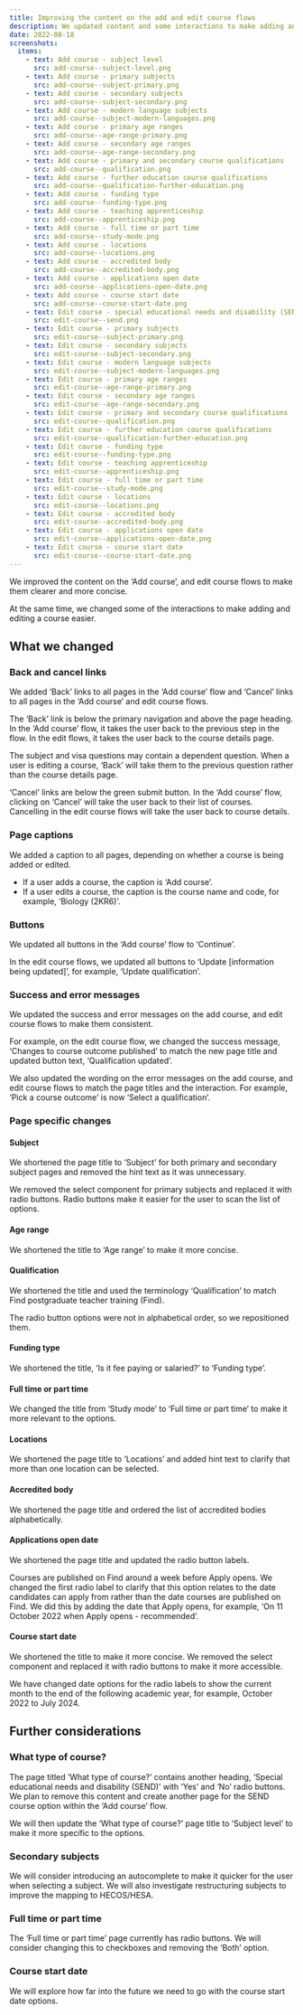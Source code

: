 ```yaml
---
title: Improving the content on the add and edit course flows
description: We updated content and some interactions to make adding and editing a course clearer
date: 2022-08-18
screenshots:
  items:
    - text: Add course - subject level
      src: add-course--subject-level.png
    - text: Add course - primary subjects
      src: add-course--subject-primary.png
    - text: Add course - secondary subjects
      src: add-course--subject-secondary.png
    - text: Add course - modern language subjects
      src: add-course--subject-modern-languages.png
    - text: Add course - primary age ranges
      src: add-course--age-range-primary.png
    - text: Add course - secondary age ranges
      src: add-course--age-range-secondary.png
    - text: Add course - primary and secondary course qualifications
      src: add-course--qualification.png
    - text: Add course - further education course qualifications
      src: add-course--qualification-further-education.png
    - text: Add course - funding type
      src: add-course--funding-type.png
    - text: Add course - teaching apprenticeship
      src: add-course--apprenticeship.png
    - text: Add course - full time or part time
      src: add-course--study-mode.png
    - text: Add course - locations
      src: add-course--locations.png
    - text: Add course - accredited body
      src: add-course--accredited-body.png
    - text: Add course - applications open date
      src: add-course--applications-open-date.png
    - text: Add course - course start date
      src: add-course--course-start-date.png
    - text: Edit course - special educational needs and disability (SEND)
      src: edit-course--send.png
    - text: Edit course - primary subjects
      src: edit-course--subject-primary.png
    - text: Edit course - secondary subjects
      src: edit-course--subject-secondary.png
    - text: Edit course - modern language subjects
      src: edit-course--subject-modern-languages.png
    - text: Edit course - primary age ranges
      src: edit-course--age-range-primary.png
    - text: Edit course - secondary age ranges
      src: edit-course--age-range-secondary.png
    - text: Edit course - primary and secondary course qualifications
      src: edit-course--qualification.png
    - text: Edit course - further education course qualifications
      src: edit-course--qualification-further-education.png
    - text: Edit course - funding type
      src: edit-course--funding-type.png
    - text: Edit course - teaching apprenticeship
      src: edit-course--apprenticeship.png
    - text: Edit course - full time or part time
      src: edit-course--study-mode.png
    - text: Edit course - locations
      src: edit-course--locations.png
    - text: Edit course - accredited body
      src: edit-course--accredited-body.png
    - text: Edit course - applications open date
      src: edit-course--applications-open-date.png
    - text: Edit course - course start date
      src: edit-course--course-start-date.png
---
```


We improved the content on the ‘Add course’, and edit course flows to make them clearer and more concise.

At the same time, we changed some of the interactions to make adding and editing a course easier.

## What we changed

### Back and cancel links

We added ‘Back’ links to all pages in the ‘Add course’ flow and ‘Cancel’ links to all pages in the ‘Add course’ and edit course flows.

The ‘Back’ link is below the primary navigation and above the page heading. In the ‘Add course’ flow, it takes the user back to the previous step in the flow. In the edit flows, it takes the user back to the course details page.

The subject and visa questions may contain a dependent question. When a user is editing a course, ‘Back’ will take them to the previous question rather than the course details page.

‘Cancel’ links are below the green submit button. In the ‘Add course’ flow, clicking on ‘Cancel’ will take the user back to their list of courses. Cancelling in the edit course flows will take the user back to course details.

### Page captions

We added a caption to all pages, depending on whether a course is being added or edited.

- If a user adds a course, the caption is ‘Add course’.
- If a user edits a course, the caption is the course name and code, for example, ‘Biology (2KR6)’.

### Buttons

We updated all buttons in the ‘Add course’ flow to ‘Continue’.

In the edit course flows, we updated all buttons to ‘Update [information being updated]’, for example, ‘Update qualification’.

### Success and error messages

We updated the success and error messages on the add course, and edit course flows to make them consistent.

For example, on the edit course flow, we changed the success message, ‘Changes to course outcome published’ to match the new page title and updated button text, ‘Qualification updated’.

We also updated the wording on the error messages on the add course, and edit course flows to match the page titles and the interaction. For example, ‘Pick a course outcome’ is now ‘Select a qualification’.

### Page specific changes

#### Subject

We shortened the page title to ‘Subject’ for both primary and secondary subject pages and removed the hint text as it was unnecessary.

We removed the select component for primary subjects and replaced it with radio buttons. Radio buttons make it easier for the user to scan the list of options.

#### Age range

We shortened the title to ‘Age range’ to make it more concise.

#### Qualification

We shortened the title and used the terminology ‘Qualification’ to match Find postgraduate teacher training (Find).

The radio button options were not in alphabetical order, so we repositioned them.

#### Funding type

We shortened the title, ‘Is it fee paying or salaried?’ to ‘Funding type’.

#### Full time or part time

We changed the title from ‘Study mode’ to ‘Full time or part time’ to make it more relevant to the options.

#### Locations

We shortened the page title to ‘Locations’ and added hint text to clarify that more than one location can be selected.

#### Accredited body

We shortened the page title and ordered the list of accredited bodies alphabetically.

#### Applications open date

We shortened the page title and updated the radio button labels.

Courses are published on Find around a week before Apply opens. We changed the first radio label to clarify that this option relates to the date candidates can apply from rather than the date courses are published on Find. We did this by adding the date that Apply opens, for example, ‘On 11 October 2022 when Apply opens - recommended’.

#### Course start date

We shortened the title to make it more concise. We removed the select component and replaced it with radio buttons to make it more accessible.

We have changed date options for the radio labels to show the current month to the end of the following academic year, for example, October 2022 to July 2024.

## Further considerations

### What type of course?

The page titled ‘What type of course?’ contains another heading, ‘Special educational needs and disability (SEND)’ with ‘Yes’ and ‘No’ radio buttons. We plan to remove this content and create another page for the SEND course option within the ‘Add course’ flow.

We will then update the ‘What type of course?’ page title to ‘Subject level’ to make it more specific to the options.

### Secondary subjects

We will consider introducing an autocomplete to make it quicker for the user when selecting a subject. We will also investigate restructuring subjects to improve the mapping to HECOS/HESA.

### Full time or part time

The ‘Full time or part time’ page currently has radio buttons. We will consider changing this to checkboxes and removing the ‘Both’ option.

### Course start date

We will explore how far into the future we need to go with the course start date options.
